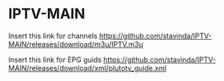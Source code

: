 # IPTV-MAIN
Insert this link for channels
https://github.com/stavinda/IPTV-MAIN/releases/download/m3u/IPTV.m3u

Insert this link for EPG guids
https://github.com/stavinda/IPTV-MAIN/releases/download/xml/plutotv_guide.xml
